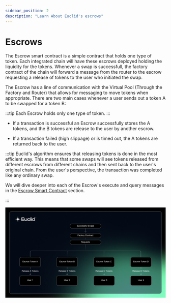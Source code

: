```yaml
---
sidebar_position: 2
description: "Learn About Euclid's escrows"
---
```

# Escrows 


The Escrow smart contract is a simple contract that holds one type of token. Each integrated chain will have these escrows deployed holding the liquidity for the tokens. Whenever a swap is successfull, the factory contract of the chain will forward a message from the router to the escrow requesting a release of tokens to the user who initiated the swap. 

The Escrow has a line of communication with the Virtual Pool (Through the Factory and Router) that allows for messaging to move tokens when appropriate. There are two main cases whenever a user sends out a token A to be swapped for a token B:

:::tip
Each Escrow holds only one type of token.
:::

- If a transaction is successful an Escrow successfully stores the A tokens, and the B tokens are release to the user by another escrow.

- If a transaction failed (high slippage) or is timed out, the A tokens are returned back to the user. 

:::tip
Euclid's algorithm ensures that releasing tokens is done in the most efficient way. This means that some swaps will see tokens released from different escrows from different chains and then sent back to the user's original chain. From the user's perspective, the transaction was completed like any ordinary swap.

We will dive deeper into each of the Escrow's execute and query messages in the [Escrow Smart Contract](../../../Euclid%20Smart%20Contracts/Escrow.md) section.

:::

 ![Factory Architecture](../../../../static/img/Escrow.png)